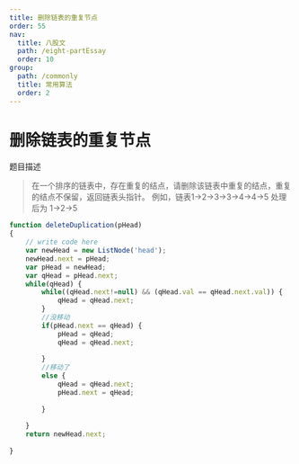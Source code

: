```yaml
---
title: 删除链表的重复节点
order: 55
nav:
  title: 八股文
  path: /eight-partEssay
  order: 10
group:
  path: /commonly
  title: 常用算法
  order: 2
---
```


删除链表的重复节点
===

题目描述

>在一个排序的链表中，存在重复的结点，请删除该链表中重复的结点，重复的结点不保留，返回链表头指针。 例如，链表1->2->3->3->4->4->5 处理后为 1->2->5

```js
function deleteDuplication(pHead)
{
    // write code here
    var newHead = new ListNode('head');
    newHead.next = pHead;
    var pHead = newHead;
    var qHead = pHead.next;
    while(qHead) {
        while((qHead.next!=null) && (qHead.val == qHead.next.val)) {
            qHead = qHead.next;
        }
        //没移动
        if(pHead.next == qHead) {
            pHead = qHead;
            qHead = qHead.next;
             
        }
        //移动了
        else {
            qHead = qHead.next;
            pHead.next = qHead;
             
        }
         
    }
    return newHead.next;
     
}
```

